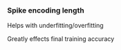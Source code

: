 
### Spike encoding length

Helps with underfitting/overfitting

Greatly effects final training accuracy